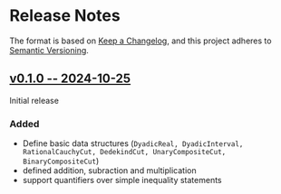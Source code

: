 # Release Notes

The format is based on [Keep a Changelog](https://keepachangelog.com/en/1.0.0/), and this project adheres to [Semantic Versioning](https://semver.org/spec/v2.0.0.html).

## [v0.1.0 -- 2024-10-25](https://github.com/lucaferranti/DedekindCutArithmetic.jl/releases/tag/v0.1.0)

Initial release

### Added

- Define basic data structures (`DyadicReal, DyadicInterval, RationalCauchyCut, DedekindCut, UnaryCompositeCut, BinaryCompositeCut`)
- defined addition, subraction and multiplication
- support quantifiers over simple inequality statements
